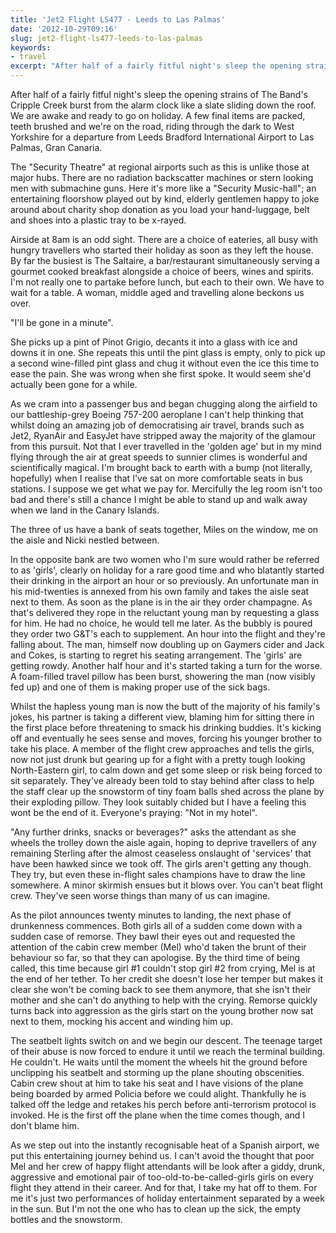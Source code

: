 ```yaml
---
title: 'Jet2 Flight LS477 - Leeds to Las Palmas'
date: '2012-10-29T09:16'
slug: jet2-flight-ls477-leeds-to-las-palmas
keywords:
- travel
excerpt: "After half of a fairly fitful night's sleep the opening strains of The Band's Cripple Creek burst from the alarm clock like a slate sliding down the roof. We are awake and ready to go on holiday. A few final items are packed, teeth brushed and we're on the road, riding through the dark to West Yorkshire for a departure from Leeds Bradford International Airport to Las Palmas, Gran Canaria."
---
```



After half of a fairly fitful night's sleep the opening strains of The Band's Cripple Creek burst from the alarm clock like a slate sliding down the roof. We are awake and ready to go on holiday. A few final items are packed, teeth brushed and we're on the road, riding through the dark to West Yorkshire for a departure from Leeds Bradford International Airport to Las Palmas, Gran Canaria.





The "Security Theatre" at regional airports such as this is unlike those at major  hubs. There are no radiation backscatter machines or stern looking men with submachine guns. Here it's more like a "Security Music-hall"; an entertaining floorshow played out by kind, elderly gentlemen happy to joke around about charity shop donation as you load your hand-luggage, belt and shoes into a plastic tray to be x-rayed.





Airside at 8am is an odd sight. There are a choice of eateries, all busy with hungry travellers who started their holiday as soon as they left the house. By far the busiest is The Saltaire, a bar/restaurant simultaneously serving a gourmet cooked breakfast alongside a choice of beers, wines and spirits. I'm not really one to partake   before lunch, but each to their own. We have to wait for a table. A woman, middle aged and travelling alone beckons us over.





"I'll be gone in a minute".





She picks up a pint of Pinot Grigio, decants it into a glass with ice and downs it in one. She repeats this until the pint glass is empty, only to pick up a second wine-filled pint glass and chug it without even the ice this time to ease the pain. She was wrong when she first spoke. It would seem she'd actually been gone for a while.





As we cram into a passenger bus and began chugging along the airfield to our battleship-grey Boeing 757-200 aeroplane I can't help thinking that whilst doing an amazing job of democratising air travel, brands such as Jet2, RyanAir and EasyJet have stripped away the majority of the glamour from this pursuit. Not that I ever travelled in the 'golden age' but in my mind flying through the air at great speeds to sunnier climes is wonderful and scientifically magical. I'm brought back to earth with a bump (not literally, hopefully) when I realise that I've sat on more comfortable seats in bus stations. I suppose we get what we pay for. Mercifully the leg room isn't too bad and there's still a chance I might be able to stand up and walk away when we land in the Canary Islands.





The three of us have a bank of seats together, Miles on the window, me on the aisle and Nicki nestled between.





In the opposite bank are two women who I'm sure would rather be referred to as 'girls', clearly on holiday for a rare good time and who blatantly started their drinking in the airport an hour or so previously. An unfortunate man in his mid-twenties is annexed from his own family and takes the aisle seat next to them. As soon as the plane is in the air they order champagne. As that's delivered they rope in the reluctant young man by requesting a glass for him. He had no choice, he would tell me later. As the bubbly is poured they order two G&T's each to supplement. An hour into the flight and they're falling about. The man, himself now doubling up on Gaymers cider and Jack and Cokes, is starting to regret his seating arrangement. The 'girls' are getting rowdy. Another half hour and it's started taking a turn for the worse. A foam-filled travel pillow has been burst, showering the man (now visibly fed up) and one of them is making proper use of the sick bags.





Whilst the hapless young man is now the butt of the majority of his family's jokes, his partner is taking a different view, blaming him for sitting there in the first place before threatening to smack his drinking buddies. It's kicking off and eventually he sees sense and moves, forcing his younger brother to take his place. A member of the flight crew approaches and tells the girls, now not just drunk but gearing up for a fight with a pretty tough looking North-Eastern girl, to calm down and get some sleep or risk being forced to sit separately. They've already been told to stay behind after class to help the staff clear up the snowstorm of tiny foam balls shed across the plane by their exploding pillow. They look suitably chided but I have a feeling this wont be the end of it. Everyone's praying: "Not in my hotel".





"Any further drinks, snacks or beverages?" asks the attendant as she wheels the trolley down the aisle again, hoping to deprive travellers of any remaining Sterling after the almost ceaseless onslaught of 'services' that have been hawked since we took off. The girls aren't getting any though. They try, but even these in-flight sales champions have to draw the line somewhere. A minor skirmish ensues but it blows over. You can't beat flight crew. They've seen worse things than many of us can imagine.





As the pilot announces twenty minutes to landing, the next phase of drunkenness commences. Both girls all of a sudden come down with a sudden case of remorse. They bawl their eyes out and requested the attention of the cabin crew member (Mel) who'd taken the brunt of their behaviour so far, so that they can apologise. By the third time of being called, this time because girl #1 couldn't stop girl #2 from crying, Mel is at the end of her tether. To her credit she doesn't lose her temper but makes it clear she won't be coming back to see them anymore, that she isn't their mother and she can't do anything to help with the crying. Remorse quickly turns back into aggression as the girls start on the young brother now sat next to them, mocking his accent and winding him up.





The seatbelt lights switch on and we begin our descent. The teenage target of their abuse is now forced to endure it until we reach the terminal building. He couldn't. He waits until the moment the wheels hit the ground before unclipping his seatbelt and storming up the plane shouting obscenities. Cabin crew shout at him to take his seat and I have visions of the plane being boarded by armed Policia before we could alight. Thankfully he is talked off the ledge and retakes his perch before anti-terrorism protocol is invoked. He is the first off the plane when the time comes though, and I don't blame him.





As we step out into the instantly recognisable heat of a Spanish airport, we put this entertaining journey behind us. I can't avoid the thought that poor Mel and her crew of happy flight attendants will be look after a giddy, drunk, aggressive and emotional pair of too-old-to-be-called-girls girls on every flight they attend in their career. And for that, I take my hat off to them. For me it's just two performances of holiday entertainment separated by a week in the sun. But I'm not the one who has to clean up the sick, the empty bottles and the snowstorm.
